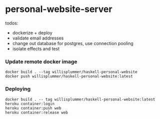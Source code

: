 # personal-website-server

todos:
- dockerize + deploy
- validate email addresses
- change out database for postgres, use connection  pooling
- isolate effects and test

### Update remote docker image

```
docker build . --tag willisplummer/haskell-personal-website
docker push willisplummer/haskell-personal-website:latest
```

### Deploying

```
docker build . -- tag willisplummer/haskell-personal-website:latest
heroku container:login
heroku container:push web
heroku container:release web
```
